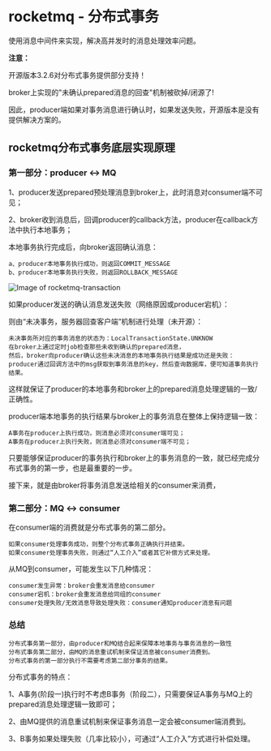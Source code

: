 # rocketmq - 分布式事务
使用消息中间件来实现，解决高并发时的消息处理效率问题。

**注意：**

开源版本3.2.6对分布式事务提供部分支持！

broker上实现的"未确认prepared消息的回查"机制被砍掉/闭源了!

因此，producer端如果对事务消息进行确认时，如果发送失败，开源版本是没有提供解决方案的。

## rocketmq分布式事务底层实现原理
### 第一部分：producer <-> MQ
1、producer发送prepared预处理消息到broker上，此时消息对consumer端不可见；

2、broker收到消息后，回调producer的callback方法，producer在callback方法中执行本地事务；

本地事务执行完成后，向broker返回确认消息：

	a、producer本地事务执行成功，则返回COMMIT_MESSAGE
	b、producer本地事务执行失败，则返回ROLLBACK_MESSAGE

![Image of rocketmq-transaction](https://github.com/clonegod/tools/blob/master/images/rocketmq-transaction.png)

如果producer发送的确认消息发送失败（网络原因或producer宕机）：

则由“未决事务，服务器回查客户端”机制进行处理（未开源）：
	
	未决事务所对应的事务消息的状态为：LocalTransactionState.UNKNOW
	在broker上通过定时job检查那些未收到确认的prepared消息，
	然后，broker向producer确认这些未决消息的本地事务执行结果是成功还是失败：
	producer通过回调方法中的msg获取到事务消息的key，然后查询数据库，便可知道事务执行结果。

这样就保证了producer的本地事务和broker上的prepared消息处理逻辑的一致/正确性。
	
producer端本地事务的执行结果与broker上的事务消息在整体上保持逻辑一致：

	A事务在producer上执行成功，则消息必须对consumer端可见；
	A事务在producer上执行失败，则消息必须对consumer端不可见；

只要能够保证producer的事务执行和broker上的事务消息的一致，就已经完成分布式事务的第一步，也是最重要的一步。

接下来，就是由broker将事务消息发送给相关的consumer来消费，

### 第二部分：MQ <-> consumer
在consumer端的消费就是分布式事务的第二部分。

	如果consumer处理事务成功，则整个分布式事务正确执行并结束。
	如果consumer处理事务失败，则通过“人工介入”或者其它补偿方式来处理。

从MQ到consumer，可能发生以下几种情况：

	consumer发生异常：broker会重发消息给consumer
	consumer宕机：broker会重发消息给同组的consumer
	consumer处理失败/无效消息导致处理失败：consumer通知producer消息有问题

### 总结
	分布式事务第一部分，由producer和MQ结合起来保障本地事务与事务消息的一致性
	分布式事务第二部分，由MQ的消息重试机制来保证消息被consumer消费到。
	分布式事务的第一部分执行不需要考虑第二部分事务的结果。

分布式事务的特点：

1、A事务(阶段一)执行时不考虑B事务（阶段二），只需要保证A事务与MQ上的prepared消息处理逻辑一致即可；

2、由MQ提供的消息重试机制来保证事务消息一定会被consumer端消费到。

3、B事务如果处理失败（几率比较小），可通过“人工介入”方式进行补偿处理。